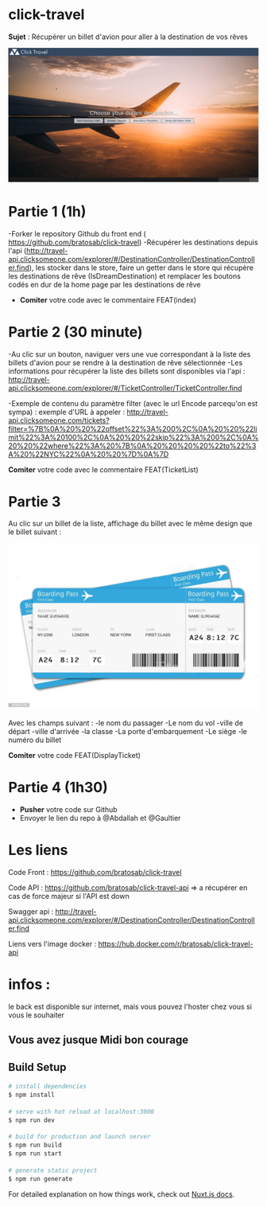 # click-travel

**Sujet** : Récupérer un billet d'avion pour aller à la destination de vos rêves

![screenshot](/assets/screenshot.png)

# Partie 1 (1h)

-Forker le repository Github du front end ( https://github.com/bratosab/click-travel)
-Récupérer les destinations depuis l'api (http://travel-api.clicksomeone.com/explorer/#/DestinationController/DestinationController.find), les stocker dans le store, faire un getter dans le store qui récupère les destinations de rêve (IsDreamDestination) et remplacer les boutons codés en dur de la home page par les destinations de rêve
- **Comiter** votre code avec le commentaire FEAT(index)

# Partie 2 (30 minute)

-Au clic sur un bouton, naviguer vers une vue correspondant à la liste des billets d'avion pour se rendre à la destination de rêve sélectionnée
-Les informations pour récupérer la liste des billets sont disponibles via l'api :
http://travel-api.clicksomeone.com/explorer/#/TicketController/TicketController.find

-Exemple de contenu du paramètre filter (avec le url Encode parcequ'on est sympa) :
exemple d'URL à appeler :
http://travel-api.clicksomeone.com/tickets?filter=%7B%0A%20%20%22offset%22%3A%200%2C%0A%20%20%22limit%22%3A%20100%2C%0A%20%20%22skip%22%3A%200%2C%0A%20%20%22where%22%3A%20%7B%0A%20%20%20%20%22to%22%3A%20%22NYC%22%0A%20%20%7D%0A%7D

**Comiter** votre code avec le commentaire FEAT(TicketList)

# Partie 3
Au clic sur un billet de la liste, affichage du billet avec le même design que le billet suivant :

![ticket](/assets/ticket-example.jpg)

Avec les champs suivant :
-le nom du passager
-Le nom du vol
-ville de départ
-ville d'arrivée
-la classe
-La porte d'embarquement
-Le siège
-le numéro du billet

**Comiter** votre code FEAT(DisplayTicket)

# Partie 4 (1h30)
- **Pusher** votre code sur Github
- Envoyer le lien du repo à @Abdallah et @Gaultier

# Les liens

Code Front : https://github.com/bratosab/click-travel

Code API : https://github.com/bratosab/click-travel-api => a récupérer en cas de force majeur si l'API est down

Swagger api : http://travel-api.clicksomeone.com/explorer/#/DestinationController/DestinationController.find

Liens vers l'image docker : https://hub.docker.com/r/bratosab/click-travel-api

# infos :

le back est disponible sur internet, mais vous pouvez l'hoster chez vous si vous le souhaiter

## Vous avez jusque Midi bon courage

## Build Setup

```bash
# install dependencies
$ npm install

# serve with hot reload at localhost:3000
$ npm run dev

# build for production and launch server
$ npm run build
$ npm run start

# generate static project
$ npm run generate
```

For detailed explanation on how things work, check out [Nuxt.js docs](https://nuxtjs.org).
